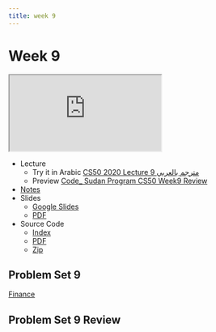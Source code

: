 ```yaml
---
title: week 9
---
```


# Week 9

<iframe src="https://www.youtube.com/embed/x_c8pTW8ZUc"></iframe>


- Lecture
  - Try it in Arabic
    [CS50 2020 Lecture 9 مترجم بالعربي](#)
  - Preview
    [Code_ Sudan Program CS50 Week9 Review](#)
- [Notes](https://cs50.harvard.edu/x/2021/notes/9/)
- Slides
  - <a href="https://docs.google.com/presentation/d/1E3N-8puMqS2545GR4E7pfo4nAKPx36dwDDvOVv6oGAc/edit?usp=sharing">Google Slides</a>
  - <a href="https://cdn.cs50.net/2020/fall/lectures/9/lecture9.pdf">PDF</a> 
- Source Code
  - <a href="https://cdn.cs50.net/2020/fall/lectures/9/src9/">Index</a>
  - <a href="https://cdn.cs50.net/2020/fall/lectures/9/src9.pdf">PDF</a>
  - <a href="https://cdn.cs50.net/2020/fall/lectures/9/src9.zip">Zip</a>

## Problem Set 9

[Finance](#)

## Problem Set 9 Review 
<!-- <div class="box" >Speller Review  <iframe src="https://www.youtube.com/embed/S_3NvpLje3M"></iframe></div>
<div class="box" >Caesar Review  <iframe src="https://www.youtube.com/embed/3BcjXzNlT0w"></iframe></div> -->
